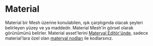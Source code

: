 # Material

Material bir Mesh üzerine konulabilen, ışık çarptıgında olacak şeyleri belirleyen yüzey ve ya maddedir. Material Mesh'in görsel olarak görünümünü belirler. Material asset'lerini [Materyal Editör'ünde](../../Editörler/Materyal%20Editörü), sadece material'lara özel olan [materyal nodları](../../Editörler/Materyal%20Editörü/Nodlar) ile kodlarsınız.
